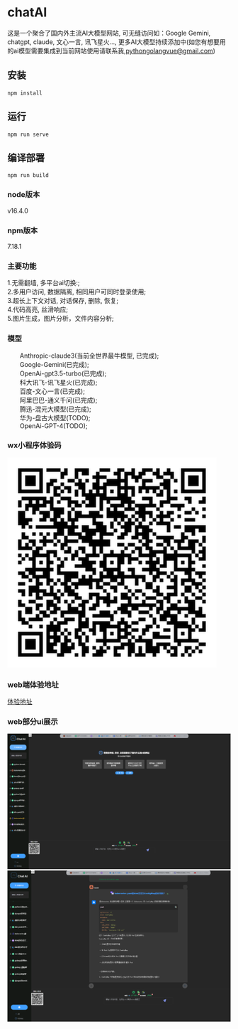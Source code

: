 # chatAI
这是一个聚合了国内外主流AI大模型网站, 可无缝访问如：Google Gemini, chatgpt, claude, 文心一言, 讯飞星火..., 更多AI大模型持续添加中(如您有想要用的ai模型需要集成到当前网站使用请联系我,pythongolangvue@gmail.com)

## 安装
```
npm install
```

## 运行
```
npm run serve
```

## 编译部署
```
npm run build
```

### node版本
v16.4.0  

### npm版本
7.18.1

### 主要功能
1.无需翻墙, 多平台ai切换:;  
2.多用户访问, 数据隔离, 相同用户可同时登录使用;  
3.超长上下文对话, 对话保存, 删除, 恢复;  
4.代码高亮, 丝滑响应;  
5.图片生成，图片分析，文件内容分析;  

### 模型
&emsp;&emsp;Anthropic-claude3(当前全世界最牛模型, 已完成);  
&emsp;&emsp;Google-Gemini(已完成);  
&emsp;&emsp;OpenAi-gpt3.5-turbo(已完成);  
&emsp;&emsp;科大讯飞-讯飞星火(已完成);  
&emsp;&emsp;百度-文心一言(已完成);  
&emsp;&emsp;阿里巴巴-通义千问(已完成);  
&emsp;&emsp;腾迅-混元大模型(已完成);  
&emsp;&emsp;华为-盘古大模型(TODO);  
&emsp;&emsp;OpenAi-GPT-4(TODO);  

### wx小程序体验码
![chat-ui-1](ai-wx.jpg)   


### web端体验地址  
<a href="http://43.156.8.45:8092/chat" target="_blank">体验地址</a>  


### web部分ui展示
![chat-ui-1](main-8.png)   
![chat-ui-1](main-9.png)   

